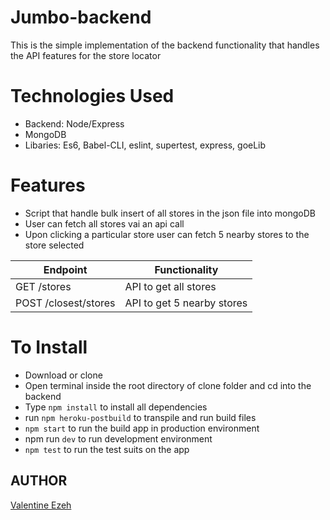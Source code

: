 # Jumbo-backend

This is the simple implementation of the backend functionality that handles the API features for the store locator

# Technologies Used
- Backend: Node/Express
- MongoDB
- Libaries: Es6, Babel-CLI, eslint, supertest, express, goeLib

# Features
- Script that handle bulk insert of all stores in the json file into mongoDB
- User can fetch all stores vai an api call
- Upon clicking a particular store user can fetch 5 nearby stores to the store selected

| Endpoint                                             | Functionality                      |
| ---------------------------------------------------- | ---------------------------------- |
| GET /stores                                          | API to get all stores              |
| POST /closest/stores                                 | API to get 5 nearby stores         |

# To Install
- Download or clone
- Open terminal inside the root directory of clone folder and cd into the backend
- Type `npm install` to install all dependencies
- run `npm heroku-postbuild` to transpile and run build files
- `npm start` to run the build app in production environment
- npm run `dev` to run development environment
- `npm test` to run the test suits on the app

## AUTHOR
[Valentine Ezeh](https://github.com/valentineezeh/closest_stores_finder)